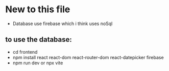 # New to this file

- Database use firebase which i think uses noSql

## to use the database:
- cd frontend
- npm install react react-dom react-router-dom react-datepicker firebase
- npm run dev or npx vite
